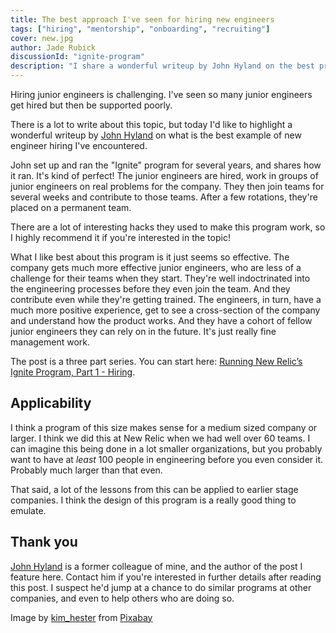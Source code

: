 ```yaml
---
title: The best approach I've seen for hiring new engineers
tags: ["hiring", "mentorship", "onboarding", "recruiting"]
cover: new.jpg
author: Jade Rubick
discussionId: "ignite-program"
description: "I share a wonderful writeup by John Hyland on the best program I've ever seen for hiring new engineers"
---
```


Hiring junior engineers is challenging. I've seen so many junior engineers get hired but then be supported poorly.

There is a lot to write about this topic, but today I'd like to highlight a wonderful writeup by [John Hyland](https://www.linkedin.com/in/jhyland/) on what is the best example of new engineer hiring I've encountered.

<re-img src="new.jpg"></re-img>

John set up and ran the "Ignite" program for several years, and shares how it ran. It's kind of perfect! The junior engineers are hired, work in groups of junior engineers on real problems for the company. They then join teams for several weeks and contribute to those teams. After a few rotations, they're placed on a permanent team. 

There are a lot of interesting hacks they used to make this program work, so I highly recommend it if you're interested in the topic!

What I like best about this program is it just seems so effective. The company gets much more effective junior engineers, who are less of a challenge for their teams when they start. They're well indoctrinated into the engineering processes before they even join the team. And they contribute even while they're getting trained. The engineers, in turn, have a much more positive experience, get to see a cross-section of the company and understand how the product works. And they have a cohort of fellow junior engineers they can rely on in the future. It's just really fine management work.

The post is a three part series. You can start here: [Running New Relic’s Ignite Program, Part 1 - Hiring](https://djspinmonkey.github.io/2023/07/10/ignite-hiring/).

## Applicability

I think a program of this size makes sense for a medium sized company or larger. I think we did this at New Relic when we had well over 60 teams. I can imagine this being done in a lot smaller organizations, but you probably want to have at _least_ 100 people in engineering before you even consider it. Probably much larger than that even.

That said, a lot of the lessons from this can be applied to earlier stage companies. I think the design of this program is a really good thing to emulate.

## Thank you

[John Hyland](https://www.linkedin.com/in/jhyland/) is a former colleague of mine, and the author of the post I feature here. Contact him if you're interested in further details after reading this post. I suspect he'd jump at a chance to do similar programs at other companies, and even to help others who are doing so.

Image by <a href="https://pixabay.com/users/kim_hester-3648659/?utm_source=link-attribution&utm_medium=referral&utm_campaign=image&utm_content=1785760">kim_hester</a> from <a href="https://pixabay.com//?utm_source=link-attribution&utm_medium=referral&utm_campaign=image&utm_content=1785760">Pixabay</a>

